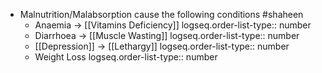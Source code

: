- Malnutrition/Malabsorption cause the following conditions #shaheen
	- Anaemia -> [[Vitamins Deficiency]]
	  logseq.order-list-type:: number
	- Diarrhoea -> [[Muscle Wasting]]
	  logseq.order-list-type:: number
	- [[Depression]] -> [[Lethargy]]
	  logseq.order-list-type:: number
	- Weight Loss
	  logseq.order-list-type:: number